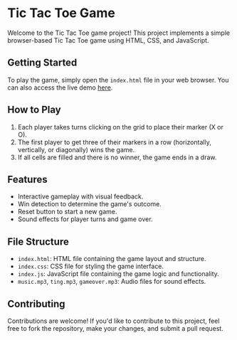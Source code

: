 # Tic Tac Toe Game

Welcome to the Tic Tac Toe game project! This project implements a simple browser-based Tic Tac Toe game using HTML, CSS, and JavaScript.

## Getting Started

To play the game, simply open the `index.html` file in your web browser. You can also access the live demo [here](link_to_live_demo).

## How to Play

1. Each player takes turns clicking on the grid to place their marker (X or O).
2. The first player to get three of their markers in a row (horizontally, vertically, or diagonally) wins the game.
3. If all cells are filled and there is no winner, the game ends in a draw.

## Features

- Interactive gameplay with visual feedback.
- Win detection to determine the game's outcome.
- Reset button to start a new game.
- Sound effects for player turns and game over.

## File Structure

- `index.html`: HTML file containing the game layout and structure.
- `index.css`: CSS file for styling the game interface.
- `index.js`: JavaScript file containing the game logic and functionality.
- `music.mp3`, `ting.mp3`, `gameover.mp3`: Audio files for sound effects.

## Contributing

Contributions are welcome! If you'd like to contribute to this project, feel free to fork the repository, make your changes, and submit a pull request.


